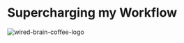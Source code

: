 # Supercharging my Workflow

![wired-brain-coffee-logo](https://user-images.githubusercontent.com/54862167/64559227-0abc8380-d303-11e9-999e-ccb9e86cf236.png)
